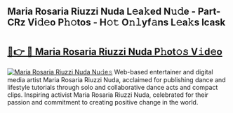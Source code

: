 ## Maria Rosaria Riuzzi Nuda L𝚎a𝚔ed N𝚞𝚍e - Part-CRz Vi𝚍𝚎o P𝚑𝚘tos - H𝚘𝚝 O𝚗𝚕yf𝚊ns L𝚎a𝚔s lcask

# <h2><a href="http://kf0bvu.oniu.top/?m=Maria+Rosaria+Riuzzi+Nuda">🔗👉 🔴 Maria Rosaria Riuzzi Nuda P𝚑ot𝚘𝚜 V𝚒d𝚎o</a></h2>

[![Maria Rosaria Riuzzi Nuda Nu𝚍e𝚜](https://i.imgur.com/0qMVB7G.gif)](http://kf0bvu.oniu.top/?m=Maria+Rosaria+Riuzzi+Nuda)
Web-based entertainer and digital media artist Maria Rosaria Riuzzi Nuda, acclaimed for publishing dance and lifestyle tutorials through solo and collaborative dance acts and compact clips. Inspiring activist Maria Rosaria Riuzzi Nuda, celebrated for their passion and commitment to creating positive change in the world.  
